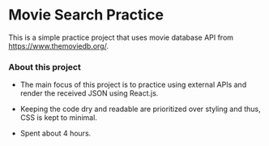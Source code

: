 # Movie Search Practice

This is a simple practice project that uses movie database API from https://www.themoviedb.org/.

### About this project

* The main focus of this project is to practice using external APIs and render the received JSON using React.js. 

* Keeping the code dry and readable are prioritized over styling and thus, CSS is kept to minimal.

* Spent about 4 hours.